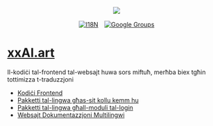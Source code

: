 <p align="center"><a href="https://wac.tax"><img src="https://cdn.jsdelivr.net/gh/wactax/img/logo.svg"/></a></p><p align="center"><a href="https://github.com/wactax/wac.tax/blob/main/doc/README.md#readme"><img alt="I18N" src="https://cdn.jsdelivr.net/gh/wactax/img/t.svg"/></a>　<a href="https://groups.google.com/u/2/g/wactax"><img alt="Google Groups" src="https://cdn.jsdelivr.net/gh/wactax/img/g-groups.svg"/></a></p>

# [xxAI.art](https://xxAI.art)

Il-kodiċi tal-frontend tal-websajt huwa sors miftuħ, merħba biex tgħin tottimizza t-traduzzjoni

* [Kodiċi Frontend](https://github.com/xxai-art/web)
* [Pakketti tal-lingwa għas-sit kollu kemm hu](https://github.com/xxai-art/web/tree/main/i18n)
* [Pakketti tal-lingwa għall-moduli tal-login](https://github.com/wacpkg/user/tree/main/ui.i18n)
* [Websajt Dokumentazzjoni Multilingwi](https://github.com/xxai-doc)
